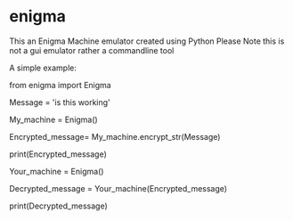 # enigma
This an Enigma Machine emulator created using Python
Please Note this is not a gui emulator rather a commandline tool

A simple example:

from enigma import Enigma

Message = 'is this working'

My_machine = Enigma()

Encrypted_message= My_machine.encrypt_str(Message)

print(Encrypted_message)

Your_machine = Enigma()

Decrypted_message = Your_machine(Encrypted_message)

print(Decrypted_message)




